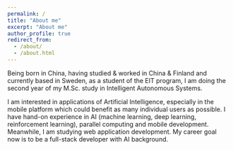 ```yaml
---
permalink: /
title: "About me"
excerpt: "About me"
author_profile: true
redirect_from: 
  - /about/
  - /about.html
---
```


Being born in China, having studied & worked in China & Finland and currently based in Sweden, as a student of the EIT program, I am doing the second year of my M.Sc. study in Intelligent Autonomous Systems.

I am interested in applications of Artificial Intelligence, especially in the mobile platform which could benefit as many individual users as possible. I have hand-on experience in AI (machine learning, deep learning, reinforcement learning), parallel computing and mobile development. Meanwhile, I am studying web application development. My career goal now is to be a full-stack developer with AI background.



